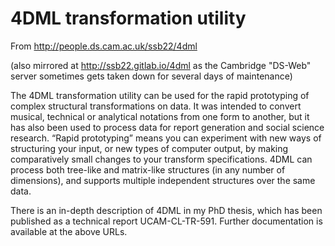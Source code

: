 4DML transformation utility
===========================

From http://people.ds.cam.ac.uk/ssb22/4dml

(also mirrored at http://ssb22.gitlab.io/4dml as the Cambridge "DS-Web" server sometimes gets taken down for several days of maintenance)

The 4DML transformation utility can be used for the rapid prototyping of complex structural transformations on data.  It was intended to convert musical, technical or analytical notations from one form to another, but it has also been used to process data for report generation and social science research.  “Rapid prototyping” means you can experiment with new ways of structuring your input, or new types of computer output, by making comparatively small changes to your transform specifications.  4DML can process both tree-like and matrix-like structures (in any number of dimensions), and supports multiple independent structures over the same data.

There is an in-depth description of 4DML in my PhD thesis, which has been published as a technical report UCAM-CL-TR-591.  Further documentation is available at the above URLs.
